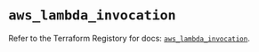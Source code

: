 # `aws_lambda_invocation`

Refer to the Terraform Registory for docs: [`aws_lambda_invocation`](https://registry.terraform.io/providers/hashicorp/aws/5.8.0/docs/resources/lambda_invocation).
